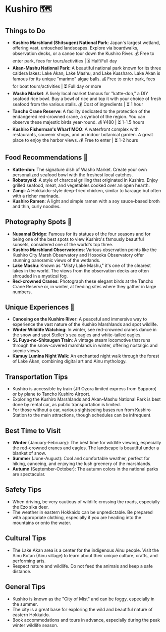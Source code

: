 # Kushiro 🗺️

## Things to Do
- **Kushiro Marshland (Shitsugen) National Park**: Japan's largest wetland, offering vast, untouched landscapes. Explore via boardwalks, observation decks, or a canoe tour down the Kushiro River. 💰 Free to enter park, fees for tours/activities | ⏳ Half/Full day
- **Akan-Mashu National Park**: A beautiful national park known for its three caldera lakes: Lake Akan, Lake Mashu, and Lake Kussharo. Lake Akan is famous for its unique "marimo" algae balls. 💰 Free to enter park, fees for boat tours/activities | ⏳ Full day or more
- **Washo Market**: A lively local market famous for "katte-don," a DIY seafood rice bowl. Buy a bowl of rice and top it with your choice of fresh seafood from the various stalls. 💰 Cost of ingredients | ⏳ 1 hour
- **Tancho Crane Reserve**: A facility dedicated to the protection of the endangered red-crowned crane, a symbol of the region. You can observe these majestic birds year-round. 💰 ¥480 | ⏳ 1-1.5 hours
- **Kushiro Fisherman's Wharf MOO**: A waterfront complex with restaurants, souvenir shops, and an indoor botanical garden. A great place to enjoy the harbor views. 💰 Free to enter | ⏳ 1-2 hours

## Food Recommendations 🍴
- **Katte-don**: The signature dish of Washo Market. Create your own personalized seafood bowl with the freshest local catches.
- **Robatayaki**: A style of charcoal grilling that originated in Kushiro. Enjoy grilled seafood, meat, and vegetables cooked over an open hearth.
- **Zangi**: A Hokkaido-style deep-fried chicken, similar to karaage but often with a richer marinade.
- **Kushiro Ramen**: A light and simple ramen with a soy sauce-based broth and thin, curly noodles.

## Photography Spots 📸
- **Nusamai Bridge**: Famous for its statues of the four seasons and for being one of the best spots to view Kushiro's famously beautiful sunsets, considered one of the world's top three.
- **Kushiro Marshland Observatories**: Various observation points like the Kushiro City Marsh Observatory and Hosooka Observatory offer stunning panoramic views of the wetlands.
- **Lake Mashu**: Known as "Misty Lake Mashu," it's one of the clearest lakes in the world. The views from the observation decks are often shrouded in a mystical fog.
- **Red-crowned Cranes**: Photograph these elegant birds at the Tancho Crane Reserve or, in winter, at feeding sites where they gather in large numbers.

## Unique Experiences 🎉
- **Canoeing on the Kushiro River**: A peaceful and immersive way to experience the vast nature of the Kushiro Marshlands and spot wildlife.
- **Winter Wildlife Watching**: In winter, see red-crowned cranes dance in the snow and spot Steller's sea eagles and white-tailed eagles.
- **SL Fuyu-no-Shitsugen Train**: A vintage steam locomotive that runs through the snow-covered marshlands in winter, offering nostalgic and scenic views.
- **Kamuy Lumina Night Walk**: An enchanted night walk through the forest of Lake Akan, combining digital art and Ainu mythology.

## Transportation Tips
- Kushiro is accessible by train (JR Ozora limited express from Sapporo) or by plane to Tancho Kushiro Airport.
- Exploring the Kushiro Marshlands and Akan-Mashu National Park is best done by rental car, as public transportation is limited.
- For those without a car, various sightseeing buses run from Kushiro Station to the main attractions, though schedules can be infrequent.

## Best Time to Visit
- **Winter** (January-February): The best time for wildlife viewing, especially the red-crowned cranes and eagles. The landscape is beautiful under a blanket of snow.
- **Summer** (June-August): Cool and comfortable weather, perfect for hiking, canoeing, and enjoying the lush greenery of the marshlands.
- **Autumn** (September-October): The autumn colors in the national parks are spectacular.

## Safety Tips
- When driving, be very cautious of wildlife crossing the roads, especially the Ezo sika deer.
- The weather in eastern Hokkaido can be unpredictable. Be prepared with appropriate clothing, especially if you are heading into the mountains or onto the water.

## Cultural Tips
- The Lake Akan area is a center for the indigenous Ainu people. Visit the Ainu Kotan (Ainu village) to learn about their unique culture, crafts, and performing arts.
- Respect nature and wildlife. Do not feed the animals and keep a safe distance.

## General Tips
- Kushiro is known as the "City of Mist" and can be foggy, especially in the summer.
- The city is a great base for exploring the wild and beautiful nature of eastern Hokkaido.
- Book accommodations and tours in advance, especially during the peak winter wildlife season.
